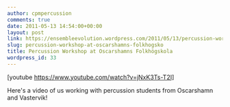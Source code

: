 ```yaml
---
author: cpmpercussion
comments: true
date: 2011-05-13 14:54:00+00:00
layout: post
link: https://ensembleevolution.wordpress.com/2011/05/13/percussion-workshop-at-oscarshamns-folkhogsko/
slug: percussion-workshop-at-oscarshamns-folkhogsko
title: Percussion Workshop at Oscarshamns Folkhögskola
wordpress_id: 33
---
```


[youtube https://www.youtube.com/watch?v=jNxK3Ts-T2I]




Here's a video of us working with percussion students from Oscarshamn and Vastervik!
